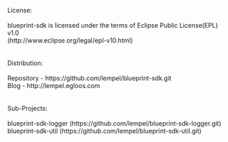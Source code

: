 <p>
License:<br>
<br>
blueprint-sdk is licensed under the terms of Eclipse Public License(EPL) v1.0<br>
(http://www.eclipse.org/legal/epl-v10.html)<br>
<br>
<br>
Distribution:<br>
<br>
Repository - https://github.com/lempel/blueprint-sdk.git<br>
Blog - http://lempel.egloos.com<br>
<br>
<br>
Sub-Projects:<br>
<br>
blueprint-sdk-logger (https://github.com/lempel/blueprint-sdk-logger.git)<br>
blueprint-sdk-util (https://github.com/lempel/blueprint-sdk-util.git)<br>
<p>